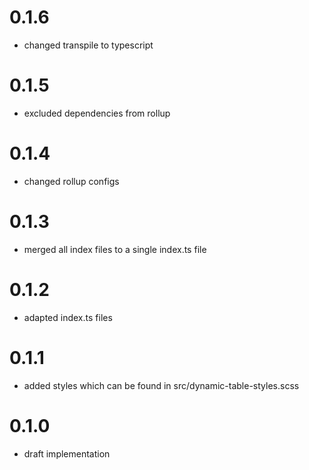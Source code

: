 # 0.1.6
- changed transpile to typescript

# 0.1.5
- excluded dependencies from rollup

# 0.1.4
- changed rollup configs

# 0.1.3
- merged all index files to a single index.ts file

# 0.1.2
- adapted index.ts files

# 0.1.1
- added styles which can be found in src/dynamic-table-styles.scss

# 0.1.0
- draft implementation